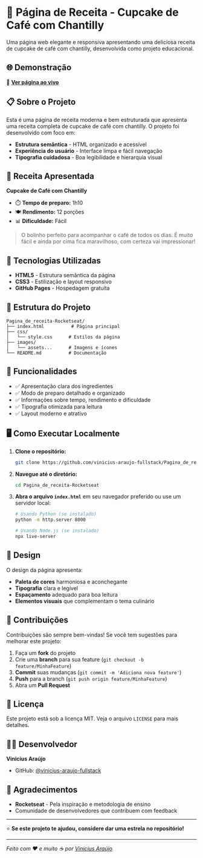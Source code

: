 # 🧁 Página de Receita - Cupcake de Café com Chantilly

Uma página web elegante e responsiva apresentando uma deliciosa receita de cupcake de café com chantilly, desenvolvida como projeto educacional.

## 🌐 Demonstração

🔗 **[Ver página ao vivo](https://vinicius-araujo-fullstack.github.io/Pagina_de_receita-Rocketseat/)**

## 📋 Sobre o Projeto

Esta é uma página de receita moderna e bem estruturada que apresenta uma receita completa de cupcake de café com chantilly. O projeto foi desenvolvido com foco em:

- **Estrutura semântica** - HTML organizado e acessível
- **Experiência do usuário** - Interface limpa e fácil navegação
- **Tipografia cuidadosa** - Boa legibilidade e hierarquia visual

## 🍰 Receita Apresentada

**Cupcake de Café com Chantilly**
- ⏱️ **Tempo de preparo:** 1h10
- 🍽️ **Rendimento:** 12 porções
- 📊 **Dificuldade:** Fácil

> O bolinho perfeito para acompanhar o café de todos os dias. É muito fácil e ainda por cima fica maravilhoso, com certeza vai impressionar!

## 🚀 Tecnologias Utilizadas

- **HTML5** - Estrutura semântica da página
- **CSS3** - Estilização e layout responsivo
- **GitHub Pages** - Hospedagem gratuita

## 📂 Estrutura do Projeto

```
Pagina_de_receita-Rocketseat/
├── index.html          # Página principal
├── css/
│   └── style.css      # Estilos da página
├── images/
│   └── assets...      # Imagens e ícones
└── README.md          # Documentação
```

## 🎯 Funcionalidades

- ✅ Apresentação clara dos ingredientes
- ✅ Modo de preparo detalhado e organizado
- ✅ Informações sobre tempo, rendimento e dificuldade
- ✅ Tipografia otimizada para leitura
- ✅ Layout moderno e atrativo

## 🖥️ Como Executar Localmente

1. **Clone o repositório:**
   ```bash
   git clone https://github.com/vinicius-araujo-fullstack/Pagina_de_receita-Rocketseat.git
   ```

2. **Navegue até o diretório:**
   ```bash
   cd Pagina_de_receita-Rocketseat
   ```

3. **Abra o arquivo `index.html`** em seu navegador preferido ou use um servidor local:
   ```bash
   # Usando Python (se instalado)
   python -m http.server 8000
   
   # Usando Node.js (se instalado)
   npx live-server
   ```

## 🎨 Design

O design da página apresenta:
- **Paleta de cores** harmoniosa e aconchegante
- **Tipografia** clara e legível
- **Espaçamento** adequado para boa leitura
- **Elementos visuais** que complementam o tema culinário

## 🤝 Contribuições

Contribuições são sempre bem-vindas! Se você tem sugestões para melhorar este projeto:

1. Faça um **fork** do projeto
2. Crie uma **branch** para sua feature (`git checkout -b feature/MinhaFeature`)
3. **Commit** suas mudanças (`git commit -m 'Adiciona nova feature'`)
4. **Push** para a branch (`git push origin feature/MinhaFeature`)
5. Abra um **Pull Request**

## 📝 Licença

Este projeto está sob a licença MIT. Veja o arquivo `LICENSE` para mais detalhes.

## 👨‍💻 Desenvolvedor

**Vinicius Araújo**
- GitHub: [@vinicius-araujo-fullstack](https://github.com/vinicius-araujo-fullstack)

## 🙏 Agradecimentos

- **Rocketseat** - Pela inspiração e metodologia de ensino
- Comunidade de desenvolvedores que contribuem com feedback

---

⭐ **Se este projeto te ajudou, considere dar uma estrela no repositório!**

---

*Feito com ❤️ e muito ☕ por [Vinicius Araújo](https://github.com/vinicius-araujo-fullstack)*
